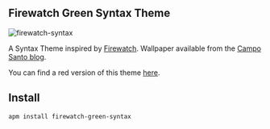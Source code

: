 ## Firewatch Green Syntax Theme

![firewatch-syntax](http://i.imgur.com/gT8d5qN.png)

A Syntax Theme inspired by [Firewatch](http://www.firewatchgame.com/). Wallpaper available from the [Campo Santo blog](http://blog.camposanto.com/post/138965082204/firewatch-launch-wallpaper-when-we-redid-the).

You can find a red version of this theme [here](https://atom.io/themes/firewatch-syntax).

## Install

```
apm install firewatch-green-syntax
```
